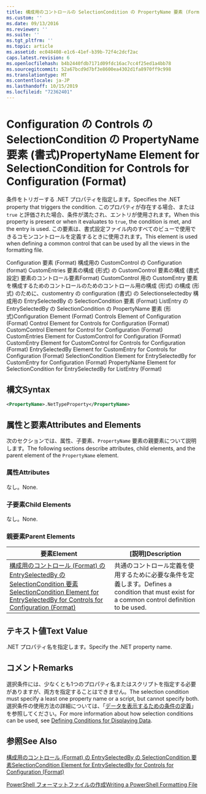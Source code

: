 ```yaml
---
title: 構成用のコントロールの SelectionCondition の PropertyName 要素 (Format) |Microsoft Docs
ms.custom: ''
ms.date: 09/13/2016
ms.reviewer: ''
ms.suite: ''
ms.tgt_pltfrm: ''
ms.topic: article
ms.assetid: ec048408-e1c6-41ef-b39b-72f4c2dcf2ac
caps.latest.revision: 6
ms.openlocfilehash: b4b2440fdb7171d09fdc16ac7cc4f25ed1a4bb78
ms.sourcegitcommit: 52a67bcd9d7bf3e8600ea4302d1fa8970ff9c998
ms.translationtype: MT
ms.contentlocale: ja-JP
ms.lasthandoff: 10/15/2019
ms.locfileid: "72362401"
---
```

# <a name="propertyname-element-for-selectioncondition-for-controls-for-configuration-format"></a><span data-ttu-id="527f5-102">Configuration の Controls の SelectionCondition の PropertyName 要素 (書式)</span><span class="sxs-lookup"><span data-stu-id="527f5-102">PropertyName Element for SelectionCondition for Controls for Configuration (Format)</span></span>

<span data-ttu-id="527f5-103">条件をトリガーする .NET プロパティを指定します。</span><span class="sxs-lookup"><span data-stu-id="527f5-103">Specifies the .NET property that triggers the condition.</span></span> <span data-ttu-id="527f5-104">このプロパティが存在する場合、または `true` と評価された場合、条件が満たされ、エントリが使用されます。</span><span class="sxs-lookup"><span data-stu-id="527f5-104">When this property is present or when it evaluates to `true`, the condition is met, and the entry is used.</span></span> <span data-ttu-id="527f5-105">この要素は、書式設定ファイル内のすべてのビューで使用できるコモンコントロールを定義するときに使用されます。</span><span class="sxs-lookup"><span data-stu-id="527f5-105">This element is used when defining a common control that can be used by all the views in the formatting file.</span></span>

<span data-ttu-id="527f5-106">Configuration 要素 (Format) 構成用の CustomControl の Configuration (format) CustomEntries 要素の構成 (形式) の CustomControl 要素の構成 (書式設定) 要素のコントロール要素Format) CustomControl 用の CustomEntry 要素を構成するためのコントロールのためのコントロール用の構成 (形式) の構成 (形式) のために、customentry の configuration (書式) の Selectionselectedby 構成用の EntrySelectedBy の SelectionCondition 要素 (Format) ListEntry の EntrySelectedBy の SelectionCondition の PropertyName 要素 (形式)</span><span class="sxs-lookup"><span data-stu-id="527f5-106">Configuration Element (Format) Controls Element of Configuration (Format) Control Element for Controls for Configuration (Format) CustomControl Element for Control for Configuration (Format) CustomEntries Element for CustomControl for Configuration (Format) CustomEntry Element for CustomControl for Controls for Configuration (Format) EntrySelectedBy Element for CustomEntry for Controls for Configuration (Format) SelectionCondition Element for EntrySelectedBy for CustomEntry for Configuration (Format) PropertyName Element for SelectionCondition for EntrySelectedBy for ListEntry (Format)</span></span>

## <a name="syntax"></a><span data-ttu-id="527f5-107">構文</span><span class="sxs-lookup"><span data-stu-id="527f5-107">Syntax</span></span>

```xml
<PropertyName>.NetTypeProperty</PropertyName>
```

## <a name="attributes-and-elements"></a><span data-ttu-id="527f5-108">属性と要素</span><span class="sxs-lookup"><span data-stu-id="527f5-108">Attributes and Elements</span></span>

<span data-ttu-id="527f5-109">次のセクションでは、属性、子要素、`PropertyName` 要素の親要素について説明します。</span><span class="sxs-lookup"><span data-stu-id="527f5-109">The following sections describe attributes, child elements, and the parent element of the `PropertyName` element.</span></span>

### <a name="attributes"></a><span data-ttu-id="527f5-110">属性</span><span class="sxs-lookup"><span data-stu-id="527f5-110">Attributes</span></span>

<span data-ttu-id="527f5-111">なし。</span><span class="sxs-lookup"><span data-stu-id="527f5-111">None.</span></span>

### <a name="child-elements"></a><span data-ttu-id="527f5-112">子要素</span><span class="sxs-lookup"><span data-stu-id="527f5-112">Child Elements</span></span>

<span data-ttu-id="527f5-113">なし。</span><span class="sxs-lookup"><span data-stu-id="527f5-113">None.</span></span>

### <a name="parent-elements"></a><span data-ttu-id="527f5-114">親要素</span><span class="sxs-lookup"><span data-stu-id="527f5-114">Parent Elements</span></span>

|<span data-ttu-id="527f5-115">要素</span><span class="sxs-lookup"><span data-stu-id="527f5-115">Element</span></span>|<span data-ttu-id="527f5-116">[説明]</span><span class="sxs-lookup"><span data-stu-id="527f5-116">Description</span></span>|
|-------------|-----------------|
|[<span data-ttu-id="527f5-117">構成用のコントロール (Format) の EntrySelectedBy の SelectionCondition 要素</span><span class="sxs-lookup"><span data-stu-id="527f5-117">SelectionCondition Element for EntrySelectedBy for Controls for Configuration (Format)</span></span>](./selectioncondition-element-for-entryselectedby-for-controls-for-configuration-format.md)|<span data-ttu-id="527f5-118">共通のコントロール定義を使用するために必要な条件を定義します。</span><span class="sxs-lookup"><span data-stu-id="527f5-118">Defines a condition that must exist for a common control definition to be used.</span></span>|

## <a name="text-value"></a><span data-ttu-id="527f5-119">テキスト値</span><span class="sxs-lookup"><span data-stu-id="527f5-119">Text Value</span></span>

<span data-ttu-id="527f5-120">.NET プロパティ名を指定します。</span><span class="sxs-lookup"><span data-stu-id="527f5-120">Specify the .NET property name.</span></span>

## <a name="remarks"></a><span data-ttu-id="527f5-121">コメント</span><span class="sxs-lookup"><span data-stu-id="527f5-121">Remarks</span></span>

<span data-ttu-id="527f5-122">選択条件には、少なくとも1つのプロパティ名またはスクリプトを指定する必要がありますが、両方を指定することはできません。</span><span class="sxs-lookup"><span data-stu-id="527f5-122">The selection condition must specify a least one property name or a script, but cannot specify both.</span></span> <span data-ttu-id="527f5-123">選択条件の使用方法の詳細については、「[データを表示するための条件の定義](./defining-conditions-for-displaying-data.md)」を参照してください。</span><span class="sxs-lookup"><span data-stu-id="527f5-123">For more information about how selection conditions can be used, see [Defining Conditions for Displaying Data](./defining-conditions-for-displaying-data.md).</span></span>

## <a name="see-also"></a><span data-ttu-id="527f5-124">参照</span><span class="sxs-lookup"><span data-stu-id="527f5-124">See Also</span></span>

[<span data-ttu-id="527f5-125">構成用のコントロール (Format) の EntrySelectedBy の SelectionCondition 要素</span><span class="sxs-lookup"><span data-stu-id="527f5-125">SelectionCondition Element for EntrySelectedBy for Controls for Configuration (Format)</span></span>](./selectioncondition-element-for-entryselectedby-for-controls-for-configuration-format.md)

[<span data-ttu-id="527f5-126">PowerShell フォーマットファイルの作成</span><span class="sxs-lookup"><span data-stu-id="527f5-126">Writing a PowerShell Formatting File</span></span>](./writing-a-powershell-formatting-file.md)

